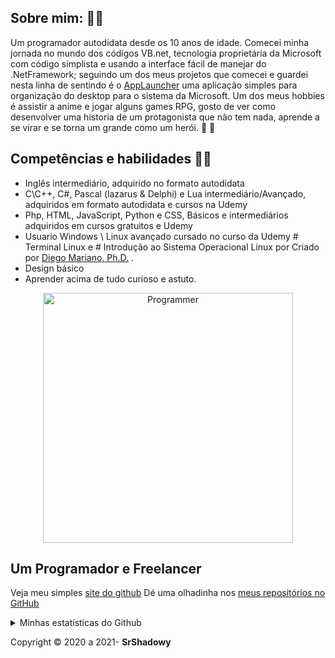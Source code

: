 
## Sobre mim:  👋🖖


Um programador autodidata desde os 10 anos de idade. Comecei minha jornada no mundo dos códigos VB.net, tecnologia proprietária da Microsoft com código simplista e usando a interface fácil de manejar do .NetFramework; seguindo um dos meus projetos que comecei e guardei nesta linha de sentindo é o [AppLauncher](https://github.com/SrShadowy/AppLauncher) uma aplicação simples para organização do desktop para o sistema da Microsoft. 
Um dos meus hobbies é assistir a anime e jogar alguns games RPG, gosto de ver como desenvolver uma historia de um protagonista que não tem nada,  aprende a se virar e se torna um grande como um herói. 🧙‍ 🦸‍

## Competências e habilidades 👨‍💻

 - Inglês intermediário, adquirido no formato autodidata
 - C\C++, C#, Pascal (lazarus & Delphi) e Lua intermediário/Avançado, adquiridos em formato autodidata e cursos na Udemy
 - Php, HTML, JavaScript, Python e CSS, Básicos e intermediários adquiridos em cursos gratuitos e Udemy
 - Usuario Windows \ Linux avançado cursado no curso da Udemy # Terminal Linux e # Introdução ao Sistema Operacional Linux
por Criado por [Diego Mariano, Ph.D.](https://www.udemy.com/user/diego-mariano/) .
- Design básico
- Aprender acima de tudo curioso e astuto.
<p align="center"><a href="https://srshadowy.github.io/" target="_blank"><img src="https://i.imgur.com/YCRmGf2.gif" alt="Programmer" width="400px"></a>
<h2> Um Programador e Freelancer</h2>
</p>


Veja meu simples [site do github](https://srshadowy.github.io/)
Dé uma olhadinha nos [meus repositórios no GitHub](https://github.com/SrShadowy?tab=repositories)



<details>
    <summary>Minhas estatísticas do Github</summary>
   <p align="center"><img src="https://github-readme-stats.vercel.app/api/top-langs?username=SrShadowy&theme=white&title_color=333333&show_icons=true" alt="Tecnologias mais usadas"></p> 
   <p align="center">
       <img src="https://github-readme-stats.vercel.app/api?username=SrShadowy&&show_icons=true&title_color=333333&icon_color=cccccc&text_color=ccccccbg_color=a6a6a6" alt="Github statistics" />
    </p>
</details>

Copyright :copyright: 2020 a 2021- **SrShadowy**
